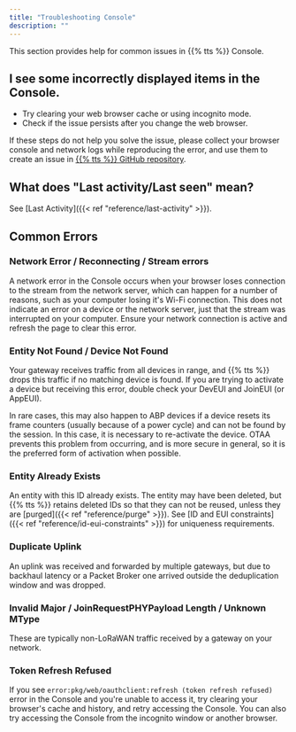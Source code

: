 ```yaml
---
title: "Troubleshooting Console"
description: ""
---
```


This section provides help for common issues in {{% tts %}} Console. 

<!--more-->

## I see some incorrectly displayed items in the Console.

- Try clearing your web browser cache or using incognito mode.
- Check if the issue persists after you change the web browser.

If these steps do not help you solve the issue, please collect your browser console and network logs while reproducing the error, and use them to create an issue in [{{% tts %}} GitHub repository](https://github.com/TheThingsNetwork/lorawan-stack).

## What does "Last activity/Last seen" mean?

See [Last Activity]({{< ref "reference/last-activity" >}}).

## Common Errors

### Network Error / Reconnecting / Stream errors

A network error in the Console occurs when your browser loses connection to the stream from the network server, which can happen for a number of reasons, such as your computer losing it's Wi-Fi connection. This does not indicate an error on a device or the network server, just that the stream was interrupted on your computer. Ensure your network connection is active and refresh the page to clear this error.

### Entity Not Found / Device Not Found

Your gateway receives traffic from all devices in range, and {{% tts %}} drops this traffic if no matching device is found. If you are trying to activate a device but receiving this error, double check your DevEUI and JoinEUI (or AppEUI).

In rare cases, this may also happen to ABP devices if a device resets its frame counters (usually because of a power cycle) and can not be found by the session. In this case, it is necessary to re-activate the device. OTAA prevents this problem from occurring, and is more secure in general, so it is the preferred form of activation when possible.

### Entity Already Exists

An entity with this ID already exists. The entity may have been deleted, but {{% tts %}} retains deleted IDs so that they can not be reused, unless they are [purged]({{< ref "reference/purge" >}}). See [ID and EUI constraints]({{< ref "reference/id-eui-constraints" >}}) for uniqueness requirements.

### Duplicate Uplink

An uplink was received and forwarded by multiple gateways, but due to backhaul latency or a Packet Broker one arrived outside the deduplication window and was dropped.

### Invalid Major / JoinRequestPHYPayload Length / Unknown MType

These are typically non-LoRaWAN traffic received by a gateway on your network.

### Token Refresh Refused

If you see `error:pkg/web/oauthclient:refresh (token refresh refused)` error in the Console and you're unable to access it, try clearing your browser's cache and history, and retry accessing the Console. You can also try accessing the Console from the incognito window or another browser.